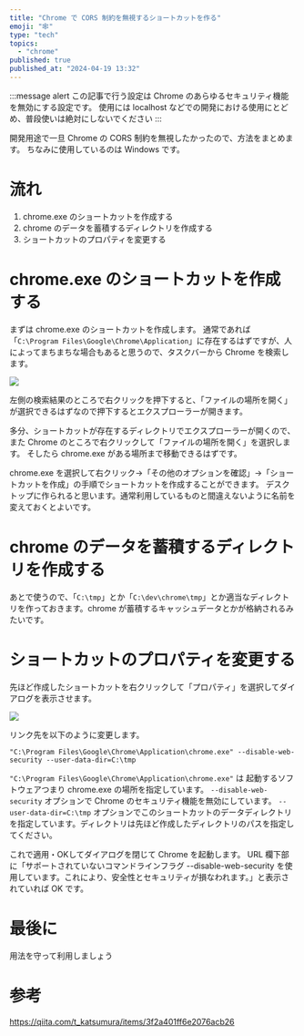 ```yaml
---
title: "Chrome で CORS 制約を無視するショートカットを作る"
emoji: "🕸️"
type: "tech"
topics:
  - "chrome"
published: true
published_at: "2024-04-19 13:32"
---
```


:::message alert
この記事で行う設定は Chrome のあらゆるセキュリティ機能を無効にする設定です。
使用には localhost などでの開発における使用にとどめ、普段使いは絶対にしないでください
:::

開発用途で一旦 Chrome の CORS 制約を無視したかったので、方法をまとめます。
ちなみに使用しているのは Windows です。

# 流れ
1. chrome.exe のショートカットを作成する
2. chrome のデータを蓄積するディレクトリを作成する
3. ショートカットのプロパティを変更する

# chrome.exe のショートカットを作成する
まずは chrome.exe のショートカットを作成します。
通常であれば「`C:\Program Files\Google\Chrome\Application`」に存在するはずですが、人によってまちまちな場合もあると思うので、タスクバーから Chrome を検索します。

![](https://storage.googleapis.com/zenn-user-upload/5daf4128636a-20240419.png)

左側の検索結果のところで右クリックを押下すると、「ファイルの場所を開く」が選択できるはずなので押下するとエクスプローラーが開きます。

多分、ショートカットが存在するディレクトリでエクスプローラーが開くので、また Chrome のところで右クリックして「ファイルの場所を開く」を選択します。
そしたら chrome.exe がある場所まで移動できるはずです。

chrome.exe を選択して右クリック→「その他のオプションを確認」→「ショートカットを作成」の手順でショートカットを作成することができます。
デスクトップに作られると思います。通常利用しているものと間違えないように名前を変えておくとよいです。

# chrome のデータを蓄積するディレクトリを作成する
あとで使うので、「`C:\tmp`」とか「`C:\dev\chrome\tmp`」とか適当なディレクトリを作っておきます。chrome が蓄積するキャッシュデータとかが格納されるみたいです。

# ショートカットのプロパティを変更する
先ほど作成したショートカットを右クリックして「プロパティ」を選択してダイアログを表示させます。

![](https://storage.googleapis.com/zenn-user-upload/d0b4d98ca73a-20240419.png)

リンク先を以下のように変更します。

```
"C:\Program Files\Google\Chrome\Application\chrome.exe" --disable-web-security --user-data-dir=C:\tmp
```

`"C:\Program Files\Google\Chrome\Application\chrome.exe"` は 起動するソフトウェアつまり chrome.exe の場所を指定しています。
`--disable-web-security` オプションで Chrome のセキュリティ機能を無効にしています。
`--user-data-dir=C:\tmp` オプションでこのショートカットのデータディレクトリを指定しています。ディレクトリは先ほど作成したディレクトリのパスを指定してください。

これで適用・OKしてダイアログを閉じて Chrome を起動します。
URL 欄下部に「サポートされていないコマンドラインフラグ --disable-web-security を使用しています。これにより、安全性とセキュリティが損なわれます。」と表示されていれば OK です。

# 最後に
用法を守って利用しましょう

# 参考
https://qiita.com/t_katsumura/items/3f2a401ff6e2076acb26



